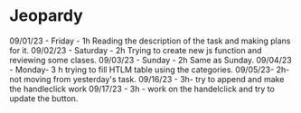 # Jeopardy
09/01/23 - Friday - 1h Reading the description of the task and making plans for it.
09/02/23 - Saturday - 2h Trying to create new js function and reviewing some clases.
09/03/23 - Sunday - 2h Same as Sunday.
09/04/23 - Monday- 3 h trying to fill HTLM table using the categories.
09/05/23- 2h- not moving from yesterday's task.
09/16/23 - 3h- try to append and make the handleclick work
09/17/23 - 3h - work on the handelclick and try to update the button.